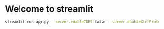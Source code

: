 # Welcome to streamlit

```bash
streamlit run app.py --server.enableCORS false --server.enableXsrfProtection false

